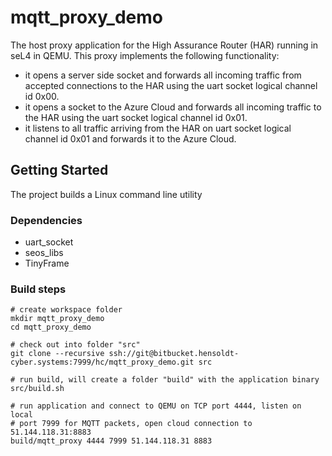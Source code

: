 # mqtt_proxy_demo

The host proxy application for the High Assurance Router (HAR) running in seL4 in QEMU.
This proxy implements the following functionality:

* it opens a server side socket and forwards all incoming traffic from accepted connections to the HAR using the uart socket logical channel id 0x00.
* it opens a socket to the Azure Cloud and forwards all incoming traffic to the HAR using the uart socket logical channel id 0x01.
* it listens to all traffic arriving from the HAR on uart socket logical channel id 0x01 and forwards it to the Azure Cloud.

## Getting Started

The project builds a Linux command line utility

### Dependencies

* uart\_socket
* seos\_libs
* TinyFrame

### Build steps

    # create workspace folder
    mkdir mqtt_proxy_demo
    cd mqtt_proxy_demo

    # check out into folder "src"
    git clone --recursive ssh://git@bitbucket.hensoldt-cyber.systems:7999/hc/mqtt_proxy_demo.git src

    # run build, will create a folder "build" with the application binary
    src/build.sh

    # run application and connect to QEMU on TCP port 4444, listen on local
    # port 7999 for MQTT packets, open cloud connection to 51.144.118.31:8883
    build/mqtt_proxy 4444 7999 51.144.118.31 8883
